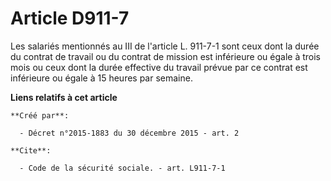 # Article D911-7

Les salariés mentionnés au III de l'article L. 911-7-1 sont ceux dont la durée du contrat de travail ou du contrat de mission
est inférieure ou égale à trois mois ou ceux dont la durée effective du travail prévue par ce contrat est inférieure ou égale
à 15 heures par semaine.

**Liens relatifs à cet article**

	**Créé par**:

	  - Décret n°2015-1883 du 30 décembre 2015 - art. 2

	**Cite**:

	  - Code de la sécurité sociale. - art. L911-7-1
